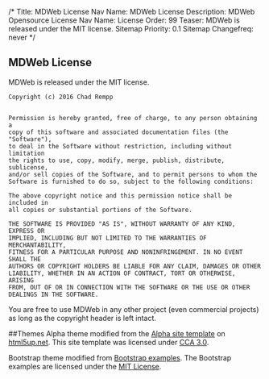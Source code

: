 /*
Title: MDWeb License
Nav Name: MDWeb License
Description: MDWeb Opensource License
Nav Name: License
Order: 99
Teaser: MDWeb is released under the MIT license.
Sitemap Priority: 0.1
Sitemap Changefreq: never
*/

## MDWeb License

MDWeb is released under the MIT license.

    Copyright (c) 2016 Chad Rempp
    
    
    Permission is hereby granted, free of charge, to any person obtaining a 
    copy of this software and associated documentation files (the "Software"), 
    to deal in the Software without restriction, including without limitation 
    the rights to use, copy, modify, merge, publish, distribute, sublicense, 
    and/or sell copies of the Software, and to permit persons to whom the 
    Software is furnished to do so, subject to the following conditions:
    
    The above copyright notice and this permission notice shall be included in 
    all copies or substantial portions of the Software.
    
    THE SOFTWARE IS PROVIDED "AS IS", WITHOUT WARRANTY OF ANY KIND, EXPRESS OR 
    IMPLIED, INCLUDING BUT NOT LIMITED TO THE WARRANTIES OF MERCHANTABILITY, 
    FITNESS FOR A PARTICULAR PURPOSE AND NONINFRINGEMENT. IN NO EVENT SHALL THE 
    AUTHORS OR COPYRIGHT HOLDERS BE LIABLE FOR ANY CLAIM, DAMAGES OR OTHER 
    LIABILITY, WHETHER IN AN ACTION OF CONTRACT, TORT OR OTHERWISE, ARISING 
    FROM, OUT OF OR IN CONNECTION WITH THE SOFTWARE OR THE USE OR OTHER 
    DEALINGS IN THE SOFTWARE.

You are free to use MDWeb in any other project (even commercial projects) as 
long as the copyright header is left intact.

##Themes
Alpha theme modified from the [Alpha site template](http://html5up.net/alpha) 
on [html5up.net](http://html5up.net). This site template was licensed under
[CCA 3.0](html5up.net/license).

Bootstrap theme modified from 
[Bootstrap examples](http://getbootstrap.com/getting-started/#examples).
The Bootstrap examples are licensed under the
[MIT License](https://github.com/twbs/bootstrap/blob/master/LICENSE).



